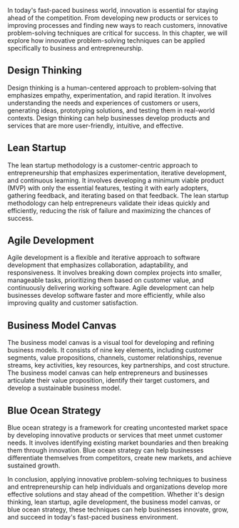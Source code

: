 
In today's fast-paced business world, innovation is essential for staying ahead of the competition. From developing new products or services to improving processes and finding new ways to reach customers, innovative problem-solving techniques are critical for success. In this chapter, we will explore how innovative problem-solving techniques can be applied specifically to business and entrepreneurship.

Design Thinking
---------------

Design thinking is a human-centered approach to problem-solving that emphasizes empathy, experimentation, and rapid iteration. It involves understanding the needs and experiences of customers or users, generating ideas, prototyping solutions, and testing them in real-world contexts. Design thinking can help businesses develop products and services that are more user-friendly, intuitive, and effective.

Lean Startup
------------

The lean startup methodology is a customer-centric approach to entrepreneurship that emphasizes experimentation, iterative development, and continuous learning. It involves developing a minimum viable product (MVP) with only the essential features, testing it with early adopters, gathering feedback, and iterating based on that feedback. The lean startup methodology can help entrepreneurs validate their ideas quickly and efficiently, reducing the risk of failure and maximizing the chances of success.

Agile Development
-----------------

Agile development is a flexible and iterative approach to software development that emphasizes collaboration, adaptability, and responsiveness. It involves breaking down complex projects into smaller, manageable tasks, prioritizing them based on customer value, and continuously delivering working software. Agile development can help businesses develop software faster and more efficiently, while also improving quality and customer satisfaction.

Business Model Canvas
---------------------

The business model canvas is a visual tool for developing and refining business models. It consists of nine key elements, including customer segments, value propositions, channels, customer relationships, revenue streams, key activities, key resources, key partnerships, and cost structure. The business model canvas can help entrepreneurs and businesses articulate their value proposition, identify their target customers, and develop a sustainable business model.

Blue Ocean Strategy
-------------------

Blue ocean strategy is a framework for creating uncontested market space by developing innovative products or services that meet unmet customer needs. It involves identifying existing market boundaries and then breaking them through innovation. Blue ocean strategy can help businesses differentiate themselves from competitors, create new markets, and achieve sustained growth.

In conclusion, applying innovative problem-solving techniques to business and entrepreneurship can help individuals and organizations develop more effective solutions and stay ahead of the competition. Whether it's design thinking, lean startup, agile development, the business model canvas, or blue ocean strategy, these techniques can help businesses innovate, grow, and succeed in today's fast-paced business environment.
